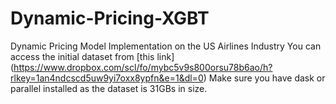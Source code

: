 # Dynamic-Pricing-XGBT
Dynamic Pricing Model Implementation on the US Airlines Industry
You can access the initial dataset from [this link] (https://www.dropbox.com/scl/fo/mybc5v9s800orsu78b6ao/h?rlkey=1an4ndcscd5uw9yi7oxx8ypfn&e=1&dl=0) 
Make sure you have dask or parallel installed as the dataset is 31GBs in size.
